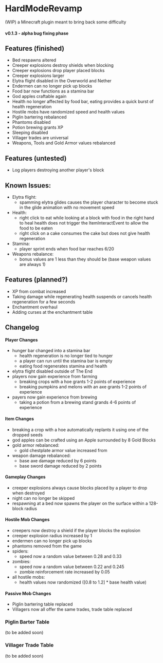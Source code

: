 # HardModeRevamp
(WIP) a Minecraft plugin meant to bring back some difficulty
#### v0.1.3 - alpha bug fixing phase

## Features (finished)
- Bed respawns altered
- Creeper explosions destroy shields when blocking
- Creeper explosions drop player placed blocks
- Creeper explosions larger
- Elytra flight disabled in the Overworld and Nether
- Endermen can no longer pick up blocks
- Food bar now functions as a stamina bar
- God apples craftable again
- Health no longer affected by food bar, eating provides a quick burst of health regeneration
- Hostile mobs have randomized speed and health values
- Piglin bartering rebalanced
- Phantoms disabled
- Potion brewing grants XP
- Sleeping disabled
- Villager trades are universal
- Weapons, Tools and Gold Armor values rebalanced

## Features (untested)
- Log players destroying another player's block

## Known Issues:
- Elytra flight:
  - spamming elytra glides causes the player character to become stuck in the glide animation with no movement speed
- Health:
  - right click to eat while looking at a block with food in the right hand to heal health does not trigger the ItemInteractEvent to allow the food to be eaten
  - right click on a cake consumes the cake but does not give health regeneration
- Stamina:
  - player sprint ends when food bar reaches 6/20
- Weapons rebalance:
  - bonus values are 1 less than they should be (base weapon values are always 1)

## Features (planned?)
- XP from combat increased
- Taking damage while regenerating health suspends or cancels health regeneration for a few seconds
- Enchantment overhaul
- Adding curses at the enchantment table


## Changelog
#### Player Changes
- hunger bar changed into a stamina bar
  - health regeneration is no longer tied to hunger
  - a player can run until the stamina bar is empty
  - eating food regenerates stamina and health
- elytra flight disabled outside of The End
- players now gain experience from farming
  - breaking crops with a hoe grants 1-2 points of experience
  - breaking pumpkins and melons with an axe grants 1-2 points of experience
- payers now gain experience from brewing
  - taking a potion from a brewing stand grands 4-6 points of experience

#### Item Changes
- breaking a crop with a hoe automatically replants it using one of the dropped seeds
- god apples can be crafted using an Apple surrounded by 8 Gold Blocks
- gold armor rebalanced:
  - gold chestplate armor value increased from 
- weapon damage rebalanced:
  - base axe damage reduced by 6 points
  - base sword damage reduced by 2 points

#### Gameplay Changes
- creeper explosions always cause blocks placed by a player to drop when destroyed 
- night can no longer be skipped
- respawning at a bed now spawns the player on the surface within a 128-block radius

#### Hostile Mob Changes
- creepers now destroy a shield if the player blocks the explosion
- creeper explosion radius increased by 1
- endermen can no longer pick up blocks
- phantoms removed from the game
- spiders:
  - speed now a random value between 0.28 and 0.33
- zombies:
  - speed now a random value between 0.22 and 0.245
  - zombie reinforcement rate increased by 0.05
- all hostile mobs:
  - health values now randomized ([0.8 to 1.2] * base health value)
  
#### Passive Mob Changes
- Piglin bartering table replaced
- Villagers now all offer the same trades, trade table replaced


### Piglin Barter Table
(to be added soon)

### Villager Trade Table
(to be added soon)
